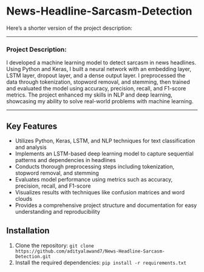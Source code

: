 # News-Headline-Sarcasm-Detection

Here’s a shorter version of the project description:

---

<h3>Project Description:</h3>
<p>I developed a machine learning model to detect sarcasm in news headlines. Using Python and Keras, I built a neural network with an embedding layer, LSTM layer, dropout layer, and a dense output layer. I preprocessed the data through tokenization, stopword removal, and stemming, then trained and evaluated the model using accuracy, precision, recall, and F1-score metrics. The project enhanced my skills in NLP and deep learning, showcasing my ability to solve real-world problems with machine learning.</p>

---

## Key Features

- Utilizes Python, Keras, LSTM, and NLP techniques for text classification and analysis
- Implements an LSTM-based deep learning model to capture sequential patterns and dependencies in headlines
- Conducts thorough preprocessing steps including tokenization, stopword removal, and stemming
- Evaluates model performance using metrics such as accuracy, precision, recall, and F1-score
- Visualizes results with techniques like confusion matrices and word clouds
- Provides a comprehensive project structure and documentation for easy understanding and reproducibility

## Installation

1. Clone the repository: `git clone https://github.com/adityalawand7/News-Headline-Sarcasm-Detection.git`
2. Install the required dependencies: `pip install -r requirements.txt`
